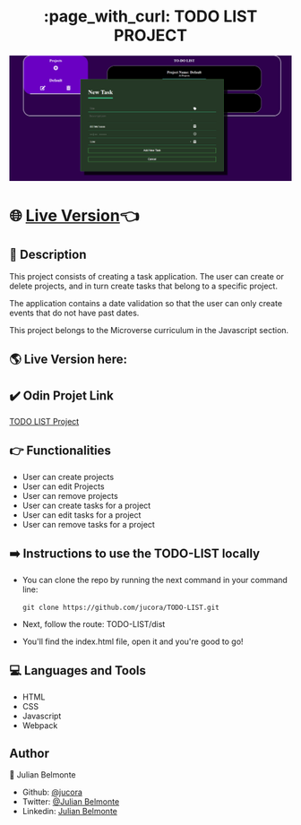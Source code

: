 <h1 align="center">:page_with_curl: TODO LIST PROJECT</h1>

<p align="center">
  <img src="src/images/cover.png">
</p>

# :globe_with_meridians: [Live Version](https://raw.githack.com/jucora/TODO-LIST/master/dist/index.html):point_left:

## :pencil: Description

This project consists of creating a task application. The user can create or delete projects, and in turn create tasks that belong to a specific project.

The application contains a date validation so that the user can only create events that do not have past dates.

This project belongs to the Microverse curriculum in the Javascript section.

## :earth_americas: Live Version here:



## :heavy_check_mark: Odin Projet Link

[TODO LIST Project](https://www.theodinproject.com/courses/javascript/lessons/todo-list)

## :point_right: Functionalities

- User can create projects
- User can edit Projects
- User can remove projects
- User can create tasks for a project
- User can edit tasks for a project
- User can remove tasks for a project

## :arrow_right: Instructions to use the TODO-LIST locally

- You can clone the repo by running the next command in your command line: 
  <p><code>git clone https://github.com/jucora/TODO-LIST.git</code></p>

- Next, follow the route: TODO-LIST/dist

- You'll find the index.html file, open it and you're good to go!

## :computer: Languages and Tools

- HTML
- CSS
- Javascript
- Webpack

## Author

:man: Julian Belmonte

- Github: [@jucora](https://github.com/jucora)
- Twitter: [@Julian Belmonte](twitter.com/JulianBelmonte)
- Linkedin: [Julian Belmonte](linkedin.com/in/julianbel)
